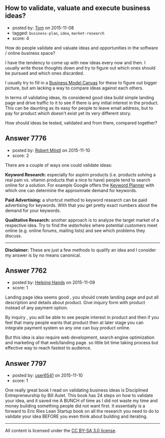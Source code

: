 ## How to validate, valuate and execute business ideas?

- posted by: [Tom](https://stackexchange.com/users/1841165/tom) on 2015-11-08
- tagged: `business-plan`, `idea`, `market-research`
- score: 4

<p>How do people validate and valuate ideas and opportunities in the software / online business space?</p>

<p>I have the tendency to come up with new ideas every now and then. I usually write those thoughts down and try to figure out which ones should be pursued and which ones discarded.</p>

<p>I usually try to fill in a <a href="http://www.businessmodelgeneration.com/canvas/bmc" rel="nofollow">Business Model Canvas</a> for these to figure out bigger picture, but am lacking a way to compare ideas against each others. </p>

<p>In terms of validating ideas, its considered good idea build simple landing page and drive traffic to it to see if there is any initial interest in the product. This can be daunting as its easy for people to leave email address, but to pay for product which doesn't exist yet its very different story.</p>

<p>How should ideas be tested, validated and from there, compared together?</p>



## Answer 7776

- posted by: [Robert Möstl](https://stackexchange.com/users/1018191/robert-m-stl) on 2015-11-10
- score: 2

<p>There are a couple of ways one could validate ideas:</p>

<p><strong>Keyword Research:</strong> especially for aspirin products (i.e. products solving a real pain vs. vitamin products that a nice to have) people tend to search online for a solution. For example Google offers the <a href="https://adwords.google.com/KeywordPlanner" rel="nofollow">Keyword Planner</a> with which one can determine the approximate demand for keywords.</p>

<p><strong>Paid Advertising:</strong> a shortcut method to keyword research can be paid advertising for keywords. With that you get pretty exact numbers about the demand for your keywords.</p>

<p><strong>Qualitative Research:</strong> another approach is to analyze the target market of a respective idea. Try to find the <em>waterholes</em> where potential customers meet online (e.g. online forums, mailing lists) and see which problems they discuss.</p>

<hr>

<p><strong>Disclaimer:</strong> These are just a few methods to qualify an idea and I consider my answer is by no means canonical.</p>



## Answer 7762

- posted by: [Helping Hands](https://stackexchange.com/users/5276537/helping-hands) on 2015-11-09
- score: 1

<p>Landing page idea seems good , you should create landing page and put all description and details about product. Give inquiry form with product instead of any payment option.</p>

<p>By inquiry , you will be able to see people interest in product and then if you feel that many people wants that product then at later stage you can integrate payment system so any one can buy product online.</p>

<p>But this idea is also require web development, search engine optimization and marketing of that web/landing page. so little bit time taking process but effective way to reach fastest to audience.</p>



## Answer 7797

- posted by: [user6541](https://stackexchange.com/users/7277447/user6541) on 2015-11-10
- score: 1

<p>One really great book I read on validating business ideas is Disciplined Entrepreneurship by Bill Aulet. This book has 24 steps on how to validate your idea, and it saved me A BUNCH of time as I did not waste my time and money building something people did not want first. It essentially is a forward to Eric Ries Lean Startup book on all the research you need to do to validate your idea BEFORE you even think about building and iterating. </p>




---

All content is licensed under the [CC BY-SA 3.0 license](https://creativecommons.org/licenses/by-sa/3.0/).
